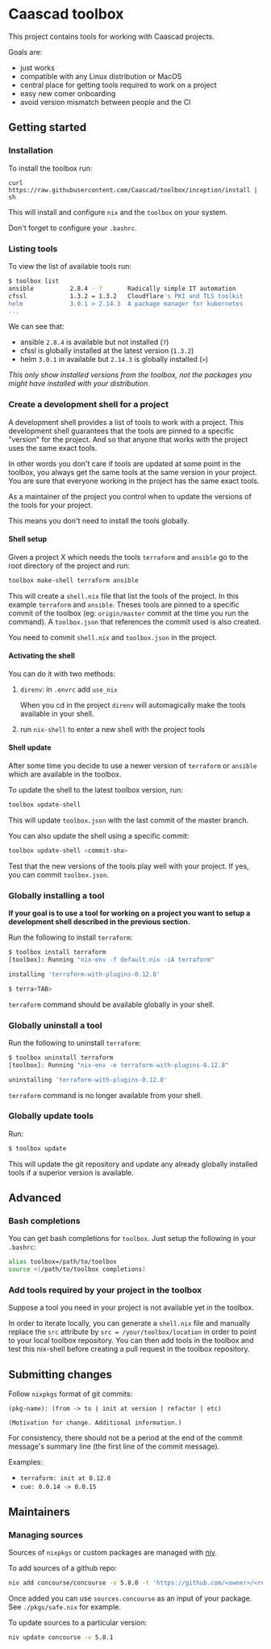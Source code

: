 # Caascad toolbox

This project contains tools for working with Caascad projects.

Goals are:

  * just works
  * compatible with any Linux distribution or MacOS
  * central place for getting tools required to work on a project
  * easy new comer onboarding
  * avoid version mismatch between people and the CI

## Getting started

### Installation

To install the toolbox run:

```
curl https://raw.githubusercontent.com/Caascad/toolbox/inception/install | sh
```

This will install and configure `nix` and the `toolbox` on your system.

Don't forget to configure your `.bashrc`.

### Listing tools

To view the list of available tools run:

```bash
$ toolbox list
ansible          2.8.4 - ?       Radically simple IT automation
cfssl            1.3.2 = 1.3.2   Cloudflare's PKI and TLS toolkit
helm             3.0.1 > 2.14.3  A package manager for kubernetes
...
```

We can see that:

 * ansible `2.8.4` is available but not installed (`?`)
 * cfssl is globally installed at the latest version (`1.3.2`)
 * helm `3.0.1` in available but `2.14.3` is globally installed (`>`)

_This only show installed versions from the toolbox, not the packages
you might have installed with your distribution._

### Create a development shell for a project

A development shell provides a list of tools to work with a project.
This development shell guarantees that the tools are pinned to a specific
"version" for the project. And so that anyone that works with the project
uses the same exact tools.

In other words you don't care if tools are updated at some point in the
toolbox, you always get the same tools at the same version in your project.
You are sure that everyone working in the project has the same exact tools.

As a maintainer of the project you control when to update the versions of
the tools for your project.

This means you don't need to install the tools globally.

#### Shell setup

Given a project X which needs the tools `terraform` and `ansible` go to the
root directory of the project and run:

```sh
toolbox make-shell terraform ansible
```

This will create a `shell.nix` file that list the tools of the project.
In this example `terraform` and `ansible`. Theses tools are pinned to a
specific commit of the toolbox (eg: `origin/master` commit at the time you run
the command). A `toolbox.json` that references the commit used is also created.

You need to commit `shell.nix` and `toolbox.json` in the project.

#### Activating the shell

You can do it with two methods:

1. `direnv`: in `.envrc` add `use_nix`

   When you cd in the project `direnv` will automagically make the tools
   available in your shell.

1. run `nix-shell` to enter a new shell with the project tools

#### Shell update

After some time you decide to use a newer version of `terraform` or
`ansible` which are available in the toolbox.

To update the shell to the latest toolbox version, run:

```sh
toolbox update-shell
```

This will update `toolbox.json` with the last commit of the master branch.

You can also update the shell using a specific commit:

```sh
toolbox update-shell <commit-sha>
```

Test that the new versions of the tools play well with your project. If yes,
you can commit `toolbox.json`.

### Globally installing a tool

**If your goal is to use a tool for working on a project you want to setup a
development shell described in the previous section.**

Run the following to install `terraform`:

```bash
$ toolbox install terraform
[toolbox]: Running "nix-env -f default.nix -iA terraform"

installing 'terraform-with-plugins-0.12.8'

$ terra<TAB>
```

`terraform` command should be available globally in your shell.

### Globally uninstall a tool

Run the following to uninstall `terraform`:

```bash
$ toolbox uninstall terraform
[toolbox]: Running "nix-env -e terraform-with-plugins-0.12.8"

uninstalling 'terraform-with-plugins-0.12.8'
```

`terraform` command is no longer available from your shell.

### Globally update tools

Run:

```sh
$ toolbox update
```

This will update the git repository and update any already globally
installed tools if a superior version is available.

## Advanced

### Bash completions

You can get bash completions for `toolbox`. Just setup the following
in your `.bashrc`:

```bash
alias toolbox=/path/to/toolbox
source <(/path/to/toolbox completions)
```

### Add tools required by your project in the toolbox

Suppose a tool you need in your project is not available yet in the
toolbox.

In order to iterate locally, you can generate a `shell.nix` file and
manually replace the `src` attribute by `src = /your/toolbox/location`
in order to point to your local toolbox repository. You can then add
tools in the toolbox and test this nix-shell before creating a pull
request in the toolbox repository.

## Submitting changes

Follow `nixpkgs` format of git commits:

```
(pkg-name): (from -> to | init at version | refactor | etc)

(Motivation for change. Additional information.)
```

For consistency, there should not be a period at the end of the commit
message's summary line (the first line of the commit message).

Examples:

* `terraform: init at 0.12.0`
* `cue: 0.0.14 -> 0.0.15`

## Maintainers

### Managing sources

Sources of `nixpkgs` or custom packages are managed with [niv](https://github.com/nmattia/niv).

To add sources of a github repo:

```sh
niv add concourse/concourse -v 5.8.0 -t 'https://github.com/<owner>/<repo>/archive/<version>.tar.gz'
```

Once added you can use `sources.concourse` as an input of your package.
See `./pkgs/safe.nix` for example.

To update sources to a particular version:

```sh
niv update concourse -v 5.8.1
```

